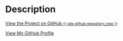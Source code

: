 # Description

<p class="view"><a href="{{ site.github.repository_url }}">View the Project on GitHub <small>{{ site.github.repository_nwo }}</small></a></p>

<p class="view"><a href="{{ site.github.owner_url }}">View My GitHub Profile</a></p>
